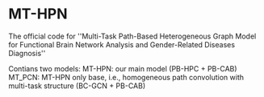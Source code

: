 # MT-HPN
The official code for ''Multi-Task Path-Based Heterogeneous Graph Model for Functional Brain Network Analysis and Gender-Related Diseases Diagnosis''

Contians two models:  MT-HPN: our main model (PB-HPC + PB-CAB)  MT_PCN: MT-HPN only base, i.e., homogeneous path convolution with multi-task structure (BC-GCN + PB-CAB)



